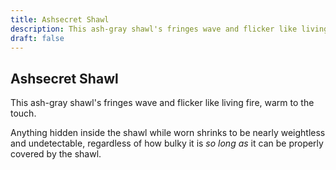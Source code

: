 ```yaml
---
title: Ashsecret Shawl
description: This ash-gray shawl's fringes wave and flicker like living fire, warm to the touch....
draft: false
---
```


## Ashsecret Shawl

This ash-gray shawl's fringes wave and flicker like living fire, warm to the touch.

Anything hidden inside the shawl while worn shrinks to be nearly weightless and undetectable, regardless of how bulky it is *so long as* it can be properly covered by the shawl.
